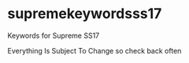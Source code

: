 # supremekeywordsss17
Keywords for Supreme SS17

Everything Is Subject To Change so check back often
